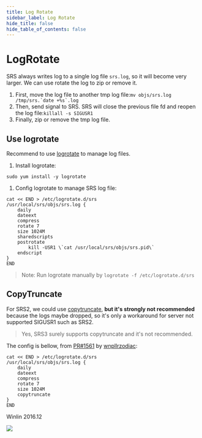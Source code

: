 ```yaml
---
title: Log Rotate
sidebar_label: Log Rotate
hide_title: false
hide_table_of_contents: false
---
```


# LogRotate

SRS always writes log to a single log file `srs.log`, so it will become very larger. We can use rotate the log to zip or remove it.

1. First, move the log file to another tmp log file:```mv objs/srs.log /tmp/srs.`date +%s`.log```
1. Then, send signal to SRS. SRS will close the previous file fd and reopen the log file:```killall -s SIGUSR1```
1. Finally, zip or remove the tmp log file.

## Use logrotate

Recommend to use [logrotate](https://www.jianshu.com/p/ec7f1626a3d3) to manage log files.

1. Install logrotate:

```
sudo yum install -y logrotate
```

1. Config logrotate to manage SRS log file:

```
cat << END > /etc/logrotate.d/srs
/usr/local/srs/objs/srs.log {
    daily
    dateext
    compress
    rotate 7
    size 1024M
    sharedscripts
    postrotate
        kill -USR1 \`cat /usr/local/srs/objs/srs.pid\`
    endscript
}
END
```

> Note: Run logrotate manually by `logrotate -f /etc/logrotate.d/srs`

## CopyTruncate

For SRS2, we could use [copytruncate](https://unix.stackexchange.com/questions/475524/how-copytruncate-actually-works),
**but it's strongly not recommended** because the logs maybe dropped, so it's only a workaround for server not supported
SIGUSR1 such as SRS2.

> Yes, SRS3 surely supports copytruncate and it's not recommended.

The config is bellow, from [PR#1561](https://github.com/ossrs/srs/pull/1561#issuecomment-571408173) by [wnpllrzodiac](https://github.com/wnpllrzodiac):

```
cat << END > /etc/logrotate.d/srs
/usr/local/srs/objs/srs.log {
    daily
    dateext
    compress
    rotate 7
    size 1024M
    copytruncate
}
END
```

Winlin 2016.12

![](https://ossrs.io/gif/v1/sls.gif?site=ossrs.io&path=/lts/doc/en/v6/log-rotate)


